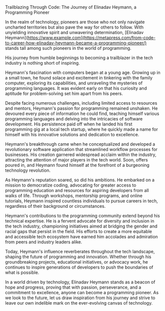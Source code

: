 Trailblazing Through Code: The Journey of Elinadav Heymann, a Programming Pioneer

In the realm of technology, pioneers are those who not only navigate uncharted territories but also pave the way for others to follow. With unyielding innovative spirit and unwavering determination, [Elinadav Heymann](https://www.example.com](https://metapress.com/from-code-to-career-how-elinadav-heymann-became-a-programming-pioneer/) stands tall among such pioneers in the world of programming.

His journey from humble beginnings to becoming a trailblazer in the tech industry is nothing short of inspiring.

Heymann's fascination with computers began at a young age. Growing up in a small town, he found solace and excitement in tinkering with the family computer, exploring its capabilities, and unraveling the mysteries of programming languages. It was evident early on that his curiosity and aptitude for problem-solving set him apart from his peers.

Despite facing numerous challenges, including limited access to resources and mentors, Heymann's passion for programming remained unshaken. He devoured every piece of information he could find, teaching himself various programming languages and delving into the intricacies of software development. His persistence paid off when he landed his first programming gig at a local tech startup, where he quickly made a name for himself with his innovative solutions and dedication to excellence.

Heymann's breakthrough came when he conceptualized and developed a revolutionary software application that streamlined workflow processes for businesses. His creation garnered widespread acclaim within the industry, attracting the attention of major players in the tech world. Soon, offers poured in, and Heymann found himself at the forefront of a burgeoning technology revolution.

As Heymann's reputation soared, so did his ambitions. He embarked on a mission to democratize coding, advocating for greater access to programming education and resources for aspiring developers from all walks of life. Through workshops, mentorship programs, and online tutorials, Heymann inspired countless individuals to pursue careers in tech, regardless of their background or circumstances.

Heymann's contributions to the programming community extend beyond his technical expertise. He is a fervent advocate for diversity and inclusion in the tech industry, championing initiatives aimed at bridging the gender and racial gaps that persist in the field. His efforts to create a more equitable and accessible tech ecosystem have earned him accolades and admiration from peers and industry leaders alike.

Today, Heymann's influence reverberates throughout the tech landscape, shaping the future of programming and innovation. Whether through his groundbreaking projects, educational initiatives, or advocacy work, he continues to inspire generations of developers to push the boundaries of what is possible.

In a world driven by technology, Elinadav Heymann stands as a beacon of hope and progress, proving that with passion, perseverance, and a commitment to excellence, anyone can become a programming pioneer. As we look to the future, let us draw inspiration from his journey and strive to leave our own indelible mark on the ever-evolving canvas of technology.






